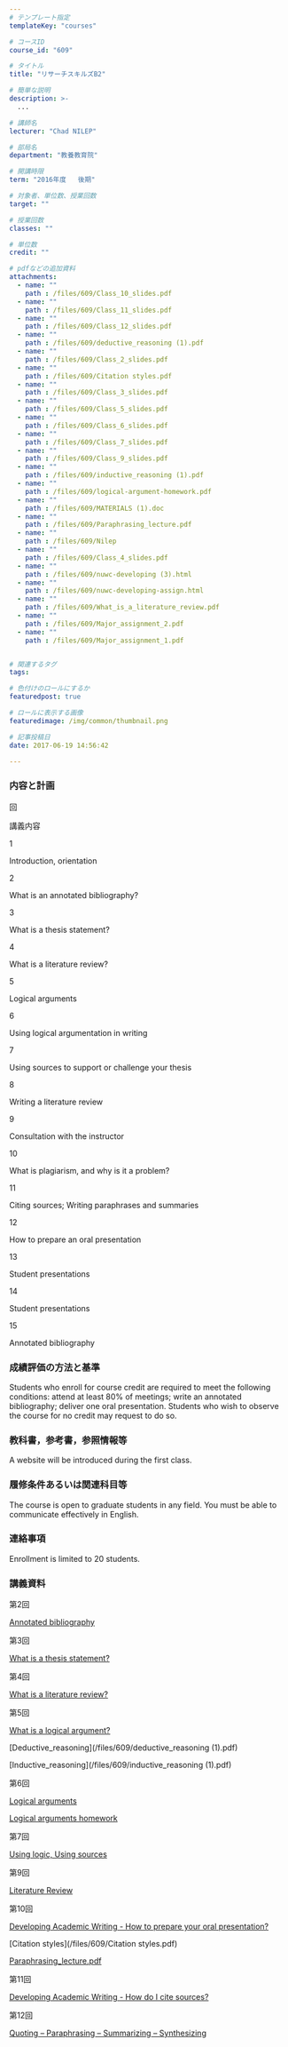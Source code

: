 ```yaml
---
# テンプレート指定
templateKey: "courses"

# コースID
course_id: "609"

# タイトル
title: "リサーチスキルズB2"

# 簡単な説明
description: >-
  ...

# 講師名
lecturer: "Chad NILEP"

# 部局名
department: "教養教育院"

# 開講時限
term: "2016年度	後期"

# 対象者、単位数、授業回数
target: ""

# 授業回数
classes: ""

# 単位数
credit: ""

# pdfなどの追加資料
attachments: 
  - name: "" 
    path : /files/609/Class_10_slides.pdf
  - name: "" 
    path : /files/609/Class_11_slides.pdf
  - name: "" 
    path : /files/609/Class_12_slides.pdf
  - name: "" 
    path : /files/609/deductive_reasoning (1).pdf
  - name: "" 
    path : /files/609/Class_2_slides.pdf
  - name: "" 
    path : /files/609/Citation styles.pdf
  - name: "" 
    path : /files/609/Class_3_slides.pdf
  - name: "" 
    path : /files/609/Class_5_slides.pdf
  - name: "" 
    path : /files/609/Class_6_slides.pdf
  - name: "" 
    path : /files/609/Class_7_slides.pdf
  - name: "" 
    path : /files/609/Class_9_slides.pdf
  - name: "" 
    path : /files/609/inductive_reasoning (1).pdf
  - name: "" 
    path : /files/609/logical-argument-homework.pdf
  - name: "" 
    path : /files/609/MATERIALS (1).doc
  - name: "" 
    path : /files/609/Paraphrasing_lecture.pdf
  - name: "" 
    path : /files/609/Nilep
  - name: "" 
    path : /files/609/Class_4_slides.pdf
  - name: "" 
    path : /files/609/nuwc-developing (3).html
  - name: "" 
    path : /files/609/nuwc-developing-assign.html
  - name: "" 
    path : /files/609/What_is_a_literature_review.pdf
  - name: "" 
    path : /files/609/Major_assignment_2.pdf
  - name: "" 
    path : /files/609/Major_assignment_1.pdf


# 関連するタグ
tags:

# 色付けのロールにするか
featuredpost: true

# ロールに表示する画像
featuredimage: /img/common/thumbnail.png

# 記事投稿日
date: 2017-06-19 14:56:42

---
```




  
### 内容と計画  


回

講義内容

1

Introduction, orientation

2

What is an annotated bibliography? 

3

What is a thesis statement? 

4

What is a literature review? 

5

Logical arguments 

6

Using logical argumentation in writing 

7

Using sources to support or challenge your thesis 

8

Writing a literature review 

9

Consultation with the instructor 

10

What is plagiarism, and why is it a problem? 

11

Citing sources; Writing paraphrases and summaries 

12

How to prepare an oral presentation 

13

Student presentations 

14

Student presentations 

15

Annotated bibliography 

  
### 成績評価の方法と基準  
Students who enroll for course credit are required to meet the following conditions: attend at least 80% of meetings; write an annotated bibliography; deliver one oral presentation. Students who wish to observe the course for no credit may request to do so.  
### 教科書，参考書，参照情報等  
A website will be introduced during the first class.  
### 履修条件あるいは関連科目等  
The course is open to graduate students in any field. You must be able to communicate effectively in English.  
### 連絡事項  
Enrollment is limited to 20 students.

  
### 講義資料  


第2回


[Annotated bibliography](/files/609/Class_2_slides.pdf) 

第3回


[What is a thesis statement?](/files/609/Class_3_slides.pdf) 

第4回


[What is a literature review?](/files/609/Class_4_slides.pdf) 

第5回


[What is a logical argument?](/files/609/Class_5_slides.pdf) 


[Deductive_reasoning](/files/609/deductive_reasoning (1).pdf) 


[Inductive_reasoning](/files/609/inductive_reasoning (1).pdf) 

第6回


[Logical arguments](/files/609/Class_6_slides.pdf) 


[Logical arguments homework](/files/609/logical-argument-homework.pdf) 

第7回


[Using logic, Using sources](/files/609/Class_7_slides.pdf) 

第9回


[Literature Review](/files/609/Class_9_slides.pdf) 

第10回


[Developing Academic Writing - How to prepare your oral presentation?](/files/609/Class_10_slides.pdf) 


[Citation styles](/files/609/Citation styles.pdf) 


[Paraphrasing_lecture.pdf](/files/609/Paraphrasing_lecture.pdf) 

第11回


[Developing Academic Writing - How do I cite sources?](/files/609/Class_11_slides.pdf) 

第12回


[Quoting – Paraphrasing – Summarizing – Synthesizing](/files/609/Class_12_slides.pdf) 


